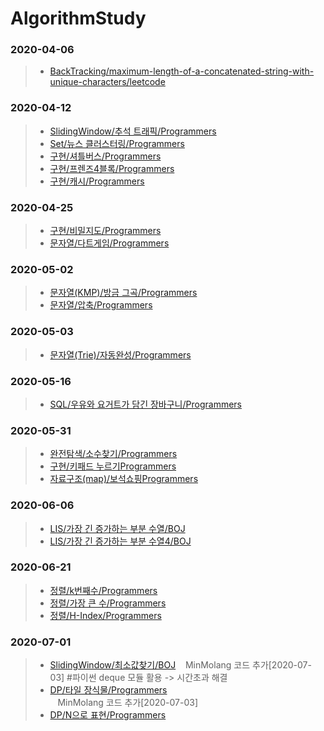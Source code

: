 # AlgorithmStudy
 ###  **2020-04-06** 
>* [BackTracking/maximum-length-of-a-concatenated-string-with-unique-characters/leetcode](https://leetcode.com/problems/maximum-length-of-a-concatenated-string-with-unique-characters/ "maximum-length-of-a-concatenated-string-with-unique-characters/leetcode link")

 ###  **2020-04-12** 
>* [SlidingWindow/추석 트래픽/Programmers](https://programmers.co.kr/learn/courses/30/lessons/17677 "추석 트래픽/Programmers link")
>* [Set/뉴스 클러스터링/Programmers](https://programmers.co.kr/learn/courses/30/lessons/17677 "뉴스 클러스터링/Programmers link")
>* [구현/셔틀버스/Programmers](https://programmers.co.kr/learn/courses/30/lessons/17678 "셔틀버스/Programmers link")
>* [구현/프렌즈4블록/Programmers](https://programmers.co.kr/learn/courses/30/lessons/17679 "프렌즈4블록/Programmers link")
>* [구현/캐시/Programmers](https://programmers.co.kr/learn/courses/30/lessons/17680 "캐시/Programmers link")

 ###  **2020-04-25** 
>* [구현/비밀지도/Programmers](https://programmers.co.kr/learn/courses/30/lessons/17681 "비밀지도/Programmers link")
>* [문자열/다트게임/Programmers](https://programmers.co.kr/learn/courses/30/lessons/17682 "다트게임/Programmers link")

 ###  **2020-05-02** 
>* [문자열(KMP)/방금 그곡/Programmers](https://programmers.co.kr/learn/courses/30/lessons/17683 "방금 그곡/Programmers link")
>* [문자열/압축/Programmers](https://programmers.co.kr/learn/courses/30/lessons/17684 "압축/Programmers link")

 ###  **2020-05-03** 
>* [문자열(Trie)/자동완성/Programmers](https://programmers.co.kr/learn/courses/30/lessons/17685 "자동완성/Programmers link")

 ###  **2020-05-16** 
>* [SQL/우유와 요거트가 담긴 장바구니/Programmers](https://programmers.co.kr/learn/courses/30/lessons/62284 "우유와 요거트가 담긴 장바구니/Programmers link")

 ###  **2020-05-31**  
>* [완전탐색/소수찾기/Programmers](https://programmers.co.kr/learn/courses/30/lessons/42839 "소수찾기/Programmers link")
>* [구현/키패드 누르기Programmers](https://programmers.co.kr/learn/courses/30/lessons/67256 "키패드 누르기Programmers link")
>* [자료구조(map)/보석쇼핑Programmers](https://programmers.co.kr/learn/courses/30/lessons/67258 "보석쇼핑Programmers link")

 ###  **2020-06-06**  
>* [LIS/가장 긴 증가하는 부분 수열/BOJ](https://www.acmicpc.net/problem/11053 "가장 긴 증가하는 부분 수열/BOJ link") 
>* [LIS/가장 긴 증가하는 부분 수열4/BOJ](https://www.acmicpc.net/problem/14002 "가장 긴 증가하는 부분 수열4/BOJ link")

 ###  **2020-06-21**  
>* [정렬/k번째수/Programmers](https://programmers.co.kr/learn/courses/30/lessons/42748 "k번째수/Programmers link")
>* [정렬/가장 큰 수/Programmers](https://programmers.co.kr/learn/courses/30/lessons/42746 "가장 큰 수/Programmers link")
>* [정렬/H-Index/Programmers](https://programmers.co.kr/learn/courses/30/lessons/42747 "H-Index/Programmers link")

 ###  **2020-07-01**  
>* [SlidingWindow/최소값찾기/BOJ](https://www.acmicpc.net/problem/11003 "최소값찾기/BOJ link")
&nbsp;&nbsp; MinMolang 코드 추가[2020-07-03] #파이썬 deque 모듈 활용 -> 시간초과 해결
>* [DP/타일 장식물/Programmers](https://programmers.co.kr/learn/courses/30/lessons/43104 "타일 장식물/Programmers link")  
&nbsp;&nbsp; MinMolang 코드 추가[2020-07-03]
>* [DP/N으로 표현/Programmers](https://programmers.co.kr/learn/courses/30/lessons/42895 "N으로 표현/Programmers link")


